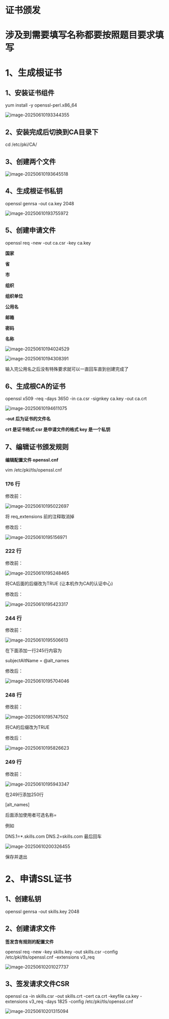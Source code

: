 # 证书颁发

# 涉及到需要填写名称都要按照题目要求填写

# 1、生成根证书

## 1、安装证书组件

 yum install -y openssl-perl.x86_64

![image-20250610193344355](https://cdn.jsdelivr.net/gh/xyt250/image/img/image-20250610193344355.png)

## 2、安装完成后切换到CA目录下

cd /etc/pki/CA/

## 3、创建两个文件

![image-20250610193645518](https://cdn.jsdelivr.net/gh/xyt250/image/img/image-20250610193645518.png)

## 4、生成根证书私钥

openssl genrsa -out ca.key 2048

![image-20250610193755972](https://cdn.jsdelivr.net/gh/xyt250/image/img/image-20250610193755972.png)

## 5、创建申请文件

openssl req -new -out ca.csr -key ca.key

**国家**

**省**

**市**

**组织**

**组织单位**

**公用名**

**邮箱**

**密码**

**名称**

![image-20250610194024529](https://cdn.jsdelivr.net/gh/xyt250/image/img/image-20250610194024529.png)

![image-20250610194308391](https://cdn.jsdelivr.net/gh/xyt250/image/img/image-20250610194308391.png)

输入完公用名之后没有特殊要求就可以一直回车直到创建完成了

## 6、生成根CA的证书

 openssl x509 -req -days 3650 -in ca.csr -signkey ca.key -out ca.crt

![image-20250610194611075](https://cdn.jsdelivr.net/gh/xyt250/image/img/image-20250610194611075.png)

**-out 后为证书的文件名** 

**crt 是证书格式 csr 是申请文件的格式 key 是一个私钥**

## 7、编辑证书颁发规则

**编辑配置文件 openssl.cnf**

vim /etc/pki/tls/openssl.cnf

### 176 行

修改前：

![image-20250610195022697](https://cdn.jsdelivr.net/gh/xyt250/image/img/image-20250610195022697.png)

将 req_extensions 前的注释取消掉

修改后：

![image-20250610195156971](https://cdn.jsdelivr.net/gh/xyt250/image/img/image-20250610195156971.png)

### 222 行

修改前：

![image-20250610195248465](https://cdn.jsdelivr.net/gh/xyt250/image/img/image-20250610195248465.png)

将CA后面的后缀改为TRUE (让本机作为CA的认证中心)

修改后：

![image-20250610195423317](https://cdn.jsdelivr.net/gh/xyt250/image/img/image-20250610195423317.png)

### 244 行

修改前：

![image-20250610195506613](https://cdn.jsdelivr.net/gh/xyt250/image/img/image-20250610195506613.png)

在下面添加一行245行内容为

subjectAltName = @alt_names

修改后：

![image-20250610195704046](https://cdn.jsdelivr.net/gh/xyt250/image/img/image-20250610195704046.png)

### 248 行

修改前：

![image-20250610195747502](https://cdn.jsdelivr.net/gh/xyt250/image/img/image-20250610195747502.png)

将CA的后缀改为TRUE

修改后：

![image-20250610195826623](https://cdn.jsdelivr.net/gh/xyt250/image/img/image-20250610195826623.png)

### 249 行

修改前：

![image-20250610195943347](https://cdn.jsdelivr.net/gh/xyt250/image/img/image-20250610195943347.png)

在249行添加250行	

[alt_names]

后面添加使用者可选名称=

例如

DNS.1=*.skills.com  DNS.2=skills.com 最后回车

![image-20250610200326455](https://cdn.jsdelivr.net/gh/xyt250/image/img/image-20250610200326455.png)

保存并退出

# 2、申请SSL证书

## 1、创建私钥

openssl genrsa -out skills.key 2048

## 2、创建请求文件

**签发含有规则的配置文件**

openssl req -new -key skills.key -out skills.csr -config  /etc/pki/tls/openssl.cnf -extensions v3_req

![image-20250610201027737](https://cdn.jsdelivr.net/gh/xyt250/image/img/image-20250610201027737.png)

## 3、签发请求文件CSR

 openssl ca -in skills.csr -out skills.crt -cert ca.crt -keyfile ca.key -extensions v3_req -days 1825 -config /etc/pki/tls/openssl.cnf

![image-20250610201315094](https://cdn.jsdelivr.net/gh/xyt250/image/img/image-20250610201315094.png)
